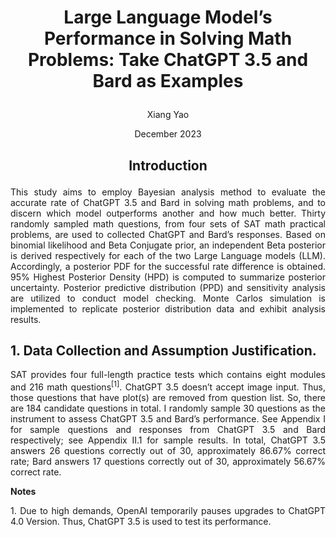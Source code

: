 # <p align="center">Large Language Model’s Performance in Solving Math Problems: Take ChatGPT 3.5 and Bard as Examples </p>
<p align="center"> Xiang Yao </p>
<p align="center"> December 2023 </p>

## <p align="center">Introduction </p>
<p align="justify"> This study aims to employ Bayesian analysis method to evaluate the accurate rate of ChatGPT 3.5 and Bard in solving math problems, and to discern which model outperforms another and how much better. Thirty randomly sampled math questions, from four sets of SAT math practical problems, are used to collected ChatGPT and Bard’s responses. Based on binomial likelihood and Beta Conjugate prior, an independent Beta posterior is derived respectively for each of the two Large Language models (LLM). Accordingly, a posterior PDF for the successful rate difference is obtained. 95% Highest Posterior Density (HPD) is computed to summarize posterior uncertainty. Posterior predictive distribution (PPD) and sensitivity analysis are utilized to conduct model checking. Monte Carlos simulation is implemented to replicate posterior distribution data and exhibit analysis results.  </p>

## 1. Data Collection and Assumption Justification. 
<p align="justify"> SAT provides four full-length practice tests which contains eight modules and 216 math questions<sup>[1]</sup>. ChatGPT 3.5 doesn’t accept image input. Thus, those questions that have plot(s) are removed from question list. So, there are 184 candidate questions in total. I randomly sample 30 questions as the instrument to assess ChatGPT 3.5  and Bard’s performance. See Appendix I for sample questions and responses from ChatGPT 3.5 and Bard respectively; see Appendix II.1 for sample results. In total, ChatGPT 3.5 answers 26 questions correctly out of 30, approximately 86.67% correct rate; Bard answers 17 questions correctly out of 30, approximately 56.67% correct rate.
 </p>



 **Notes**
<p align="justify"> 1. Due to high demands, OpenAI temporarily pauses upgrades to ChatGPT 4.0 Version. Thus, ChatGPT 3.5 is used to test its performance. </p>

